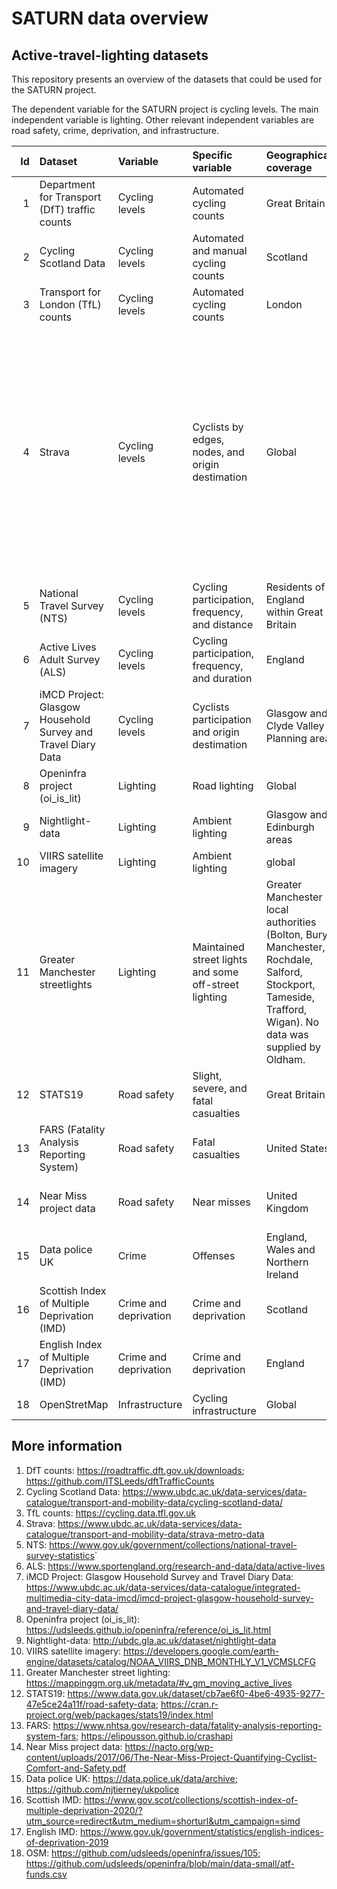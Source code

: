 SATURN data overview
================

## Active-travel-lighting datasets

This repository presents an overview of the datasets that could be used
for the SATURN project.

The dependent variable for the SATURN project is cycling levels. The
main independent variable is lighting. Other relevant independent
variables are road safety, crime, deprivation, and infrastructure.

<table class="table" style="margin-left: auto; margin-right: auto;">
<thead>
<tr>
<th style="text-align:right;">
Id
</th>
<th style="text-align:left;">
Dataset
</th>
<th style="text-align:left;">
Variable
</th>
<th style="text-align:left;">
Specific variable
</th>
<th style="text-align:left;">
Geographical coverage
</th>
<th style="text-align:left;">
Time coverage
</th>
<th style="text-align:left;">
Availability
</th>
</tr>
</thead>
<tbody>
<tr>
<td style="text-align:right;">
1
</td>
<td style="text-align:left;">
Department for Transport (DfT) traffic counts
</td>
<td style="text-align:left;">
Cycling levels
</td>
<td style="text-align:left;">
Automated cycling counts
</td>
<td style="text-align:left;">
Great Britain
</td>
<td style="text-align:left;">
1993-2021
</td>
<td style="text-align:left;">
yes
</td>
</tr>
<tr>
<td style="text-align:right;">
2
</td>
<td style="text-align:left;">
Cycling Scotland Data
</td>
<td style="text-align:left;">
Cycling levels
</td>
<td style="text-align:left;">
Automated and manual cycling counts
</td>
<td style="text-align:left;">
Scotland
</td>
<td style="text-align:left;">
2017-2018
</td>
<td style="text-align:left;">
yes
</td>
</tr>
<tr>
<td style="text-align:right;">
3
</td>
<td style="text-align:left;">
Transport for London (TfL) counts
</td>
<td style="text-align:left;">
Cycling levels
</td>
<td style="text-align:left;">
Automated cycling counts
</td>
<td style="text-align:left;">
London
</td>
<td style="text-align:left;">
2013-2022
</td>
<td style="text-align:left;">
yes
</td>
</tr>
<tr>
<td style="text-align:right;">
4
</td>
<td style="text-align:left;">
Strava
</td>
<td style="text-align:left;">
Cycling levels
</td>
<td style="text-align:left;">
Cyclists by edges, nodes, and origin destimation
</td>
<td style="text-align:left;">
Global
</td>
<td style="text-align:left;">
2010-2021
</td>
<td style="text-align:left;">
Available Manchester 2015-2018, Sheffield 2017, Tyne & Wear 2015-2018,
Glasgow 2013-2020, and Scotland 2015-2019 from the UBDC; also requested
Glasgow to Strava.
</td>
</tr>
<tr>
<td style="text-align:right;">
5
</td>
<td style="text-align:left;">
National Travel Survey (NTS)
</td>
<td style="text-align:left;">
Cycling levels
</td>
<td style="text-align:left;">
Cycling participation, frequency, and distance
</td>
<td style="text-align:left;">
Residents of England within Great Britain
</td>
<td style="text-align:left;">
2010-2021
</td>
<td style="text-align:left;">
yes
</td>
</tr>
<tr>
<td style="text-align:right;">
6
</td>
<td style="text-align:left;">
Active Lives Adult Survey (ALS)
</td>
<td style="text-align:left;">
Cycling levels
</td>
<td style="text-align:left;">
Cycling participation, frequency, and duration
</td>
<td style="text-align:left;">
England
</td>
<td style="text-align:left;">
2017-2021
</td>
<td style="text-align:left;">
yes
</td>
</tr>
<tr>
<td style="text-align:right;">
7
</td>
<td style="text-align:left;">
iMCD Project: Glasgow Household Survey and Travel Diary Data
</td>
<td style="text-align:left;">
Cycling levels
</td>
<td style="text-align:left;">
Cyclists participation and origin destimation
</td>
<td style="text-align:left;">
Glasgow and Clyde Valley Planning area
</td>
<td style="text-align:left;">
Between April and November 2015
</td>
<td style="text-align:left;">
yes
</td>
</tr>
<tr>
<td style="text-align:right;">
8
</td>
<td style="text-align:left;">
Openinfra project (oi_is_lit)
</td>
<td style="text-align:left;">
Lighting
</td>
<td style="text-align:left;">
Road lighting
</td>
<td style="text-align:left;">
Global
</td>
<td style="text-align:left;">
2012-2021
</td>
<td style="text-align:left;">
yes
</td>
</tr>
<tr>
<td style="text-align:right;">
9
</td>
<td style="text-align:left;">
Nightlight-data
</td>
<td style="text-align:left;">
Lighting
</td>
<td style="text-align:left;">
Ambient lighting
</td>
<td style="text-align:left;">
Glasgow and Edinburgh areas
</td>
<td style="text-align:left;">
2021 and 2022
</td>
<td style="text-align:left;">
yes
</td>
</tr>
<tr>
<td style="text-align:right;">
10
</td>
<td style="text-align:left;">
VIIRS satellite imagery
</td>
<td style="text-align:left;">
Lighting
</td>
<td style="text-align:left;">
Ambient lighting
</td>
<td style="text-align:left;">
global
</td>
<td style="text-align:left;">
2014-present
</td>
<td style="text-align:left;">
yes
</td>
</tr>
<tr>
<td style="text-align:right;">
11
</td>
<td style="text-align:left;">
Greater Manchester streetlights
</td>
<td style="text-align:left;">
Lighting
</td>
<td style="text-align:left;">
Maintained street lights and some off-street lighting
</td>
<td style="text-align:left;">
Greater Manchester local authorities (Bolton, Bury, Manchester,
Rochdale, Salford, Stockport, Tameside, Trafford, Wigan). No data was
supplied by Oldham.
</td>
<td style="text-align:left;">
2015
</td>
<td style="text-align:left;">
yes
</td>
</tr>
<tr>
<td style="text-align:right;">
12
</td>
<td style="text-align:left;">
STATS19
</td>
<td style="text-align:left;">
Road safety
</td>
<td style="text-align:left;">
Slight, severe, and fatal casualties
</td>
<td style="text-align:left;">
Great Britain
</td>
<td style="text-align:left;">
1979-2021
</td>
<td style="text-align:left;">
yes
</td>
</tr>
<tr>
<td style="text-align:right;">
13
</td>
<td style="text-align:left;">
FARS (Fatality Analysis Reporting System)
</td>
<td style="text-align:left;">
Road safety
</td>
<td style="text-align:left;">
Fatal casualties
</td>
<td style="text-align:left;">
United States
</td>
<td style="text-align:left;">
1975-2020
</td>
<td style="text-align:left;">
yes
</td>
</tr>
<tr>
<td style="text-align:right;">
14
</td>
<td style="text-align:left;">
Near Miss project data
</td>
<td style="text-align:left;">
Road safety
</td>
<td style="text-align:left;">
Near misses
</td>
<td style="text-align:left;">
United Kingdom
</td>
<td style="text-align:left;">
Autumn 2014 and Autumn 2015
</td>
<td style="text-align:left;">
?
</td>
</tr>
<tr>
<td style="text-align:right;">
15
</td>
<td style="text-align:left;">
Data police UK
</td>
<td style="text-align:left;">
Crime
</td>
<td style="text-align:left;">
Offenses
</td>
<td style="text-align:left;">
England, Wales and Northern Ireland
</td>
<td style="text-align:left;">
2013-2022
</td>
<td style="text-align:left;">
yes
</td>
</tr>
<tr>
<td style="text-align:right;">
16
</td>
<td style="text-align:left;">
Scottish Index of Multiple Deprivation (IMD)
</td>
<td style="text-align:left;">
Crime and deprivation
</td>
<td style="text-align:left;">
Crime and deprivation
</td>
<td style="text-align:left;">
Scotland
</td>
<td style="text-align:left;">
2020
</td>
<td style="text-align:left;">
yes
</td>
</tr>
<tr>
<td style="text-align:right;">
17
</td>
<td style="text-align:left;">
English Index of Multiple Deprivation (IMD)
</td>
<td style="text-align:left;">
Crime and deprivation
</td>
<td style="text-align:left;">
Crime and deprivation
</td>
<td style="text-align:left;">
England
</td>
<td style="text-align:left;">
2019
</td>
<td style="text-align:left;">
yes
</td>
</tr>
<tr>
<td style="text-align:right;">
18
</td>
<td style="text-align:left;">
OpenStretMap
</td>
<td style="text-align:left;">
Infrastructure
</td>
<td style="text-align:left;">
Cycling infrastructure
</td>
<td style="text-align:left;">
Global
</td>
<td style="text-align:left;">
2015-2018
</td>
<td style="text-align:left;">
yes
</td>
</tr>
</tbody>
</table>

## More information

1.  DfT counts: <https://roadtraffic.dft.gov.uk/downloads>;
    <https://github.com/ITSLeeds/dftTrafficCounts>
2.  Cycling Scotland Data:
    <https://www.ubdc.ac.uk/data-services/data-catalogue/transport-and-mobility-data/cycling-scotland-data/>
3.  TfL counts: <https://cycling.data.tfl.gov.uk>
4.  Strava:
    <https://www.ubdc.ac.uk/data-services/data-catalogue/transport-and-mobility-data/strava-metro-data>
5.  NTS:
    <https://www.gov.uk/government/collections/national-travel-survey-statistics>\`
6.  ALS:
    <https://www.sportengland.org/research-and-data/data/active-lives>
7.  iMCD Project: Glasgow Household Survey and Travel Diary Data:
    <https://www.ubdc.ac.uk/data-services/data-catalogue/integrated-multimedia-city-data-imcd/imcd-project-glasgow-household-survey-and-travel-diary-data/>
8.  Openinfra project (oi_is_lit):
    <https://udsleeds.github.io/openinfra/reference/oi_is_lit.html>
9.  Nightlight-data: <http://ubdc.gla.ac.uk/dataset/nightlight-data>
10. VIIRS satellite imagery:
    <https://developers.google.com/earth-engine/datasets/catalog/NOAA_VIIRS_DNB_MONTHLY_V1_VCMSLCFG>
11. Greater Manchester street lighting:
    <https://mappinggm.org.uk/metadata/#v_gm_moving_active_lives>
12. STATS19:
    <https://www.data.gov.uk/dataset/cb7ae6f0-4be6-4935-9277-47e5ce24a11f/road-safety-data>;
    <https://cran.r-project.org/web/packages/stats19/index.html>
13. FARS:
    <https://www.nhtsa.gov/research-data/fatality-analysis-reporting-system-fars>;
    <https://elipousson.github.io/crashapi>
14. Near Miss project data:
    <https://nacto.org/wp-content/uploads/2017/06/The-Near-Miss-Project-Quantifying-Cyclist-Comfort-and-Safety.pdf>
15. Data police UK: <https://data.police.uk/data/archive>;
    <https://github.com/njtierney/ukpolice>
16. Scottish IMD:
    <https://www.gov.scot/collections/scottish-index-of-multiple-deprivation-2020/?utm_source=redirect&utm_medium=shorturl&utm_campaign=simd>
17. English IMD:
    <https://www.gov.uk/government/statistics/english-indices-of-deprivation-2019>
18. OSM: <https://github.com/udsleeds/openinfra/issues/105>;
    <https://github.com/udsleeds/openinfra/blob/main/data-small/atf-funds.csv>
